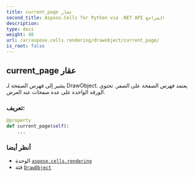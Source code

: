 ```yaml
---
title: current_page عقار
second_title: Aspose.Cells for Python via .NET API المراجع
description:
type: docs
weight: 40
url: /ar/aspose.cells.rendering/drawobject/current_page/
is_root: false
---
```

##  current_page عقار

 يشير إلى فهرس الصفحة لـ DrawObject.
يعتمد فهرس الصفحة على الصفر.
تحتوي الورقة الواحدة على عدة صفحات عند العرض.
###  تعريف:
```python
@property
def current_page(self):
    ...
```

###  أنظر أيضا
* الوحدة [`aspose.cells.rendering`](../../)
* فئة [`DrawObject`](/cells/python-net/ar/aspose.cells.rendering/drawobject)
